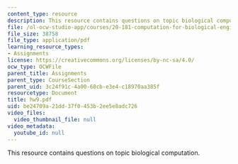 ```yaml
---
content_type: resource
description: This resource contains questions on topic biological computation.
file: /ol-ocw-studio-app/courses/20-181-computation-for-biological-engineers-fall-2006/be24709a21dd37f0453b2ee5e8adc726_hw9.pdf
file_size: 38758
file_type: application/pdf
learning_resource_types:
- Assignments
license: https://creativecommons.org/licenses/by-nc-sa/4.0/
ocw_type: OCWFile
parent_title: Assignments
parent_type: CourseSection
parent_uid: 3c24f91c-4a00-68cb-e3e4-c18970aa385f
resourcetype: Document
title: hw9.pdf
uid: be24709a-21dd-37f0-453b-2ee5e8adc726
video_files:
  video_thumbnail_file: null
video_metadata:
  youtube_id: null
---
```

This resource contains questions on topic biological computation.